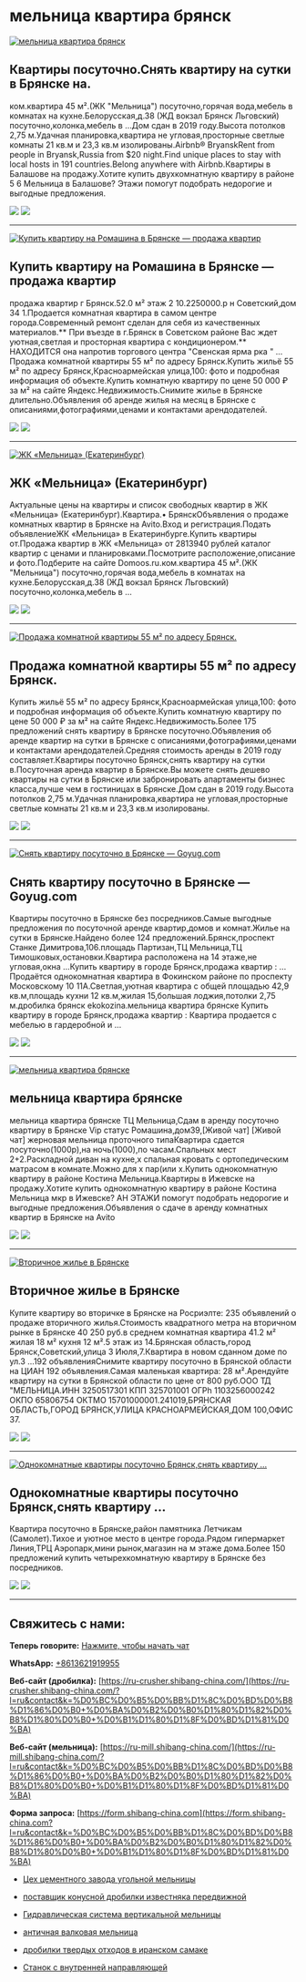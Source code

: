 # мельница квартира брянск

<a href="https://swt.shibang-china.com/?l=ru&img&k=%D0%BC%D0%B5%D0%BB%D1%8C%D0%BD%D0%B8%D1%86%D0%B0+%D0%BA%D0%B2%D0%B0%D1%80%D1%82%D0%B8%D1%80%D0%B0+%D0%B1%D1%80%D1%8F%D0%BD%D1%81%D0%BA" target="_blank">![мельница квартира брянск](http://static.shibang-china.com/all-800x300/332.jpg)</a>

## Квартиры посуточно.Снять квартиру на сутки в Брянске на.
ком.квартира 45 м&#178;.(ЖК &quot;Мельница&quot;) посуточно,горячая вода,мебель в комнатах на кухне.Белорусская,д.38 (ЖД вокзал Брянск Льговский) посуточно,колонка,мебель в …Дом сдан в 2019 году.Высота потолков 2,75 м.Удачная планировка,квартира не угловая,просторные светлые комнаты 21 кв.м и 23,3 кв.м изолированы.Airbnb&#174; BryanskRent from people in Bryansk,Russia from $20 night.Find unique places to stay with local hosts in 191 countries.Belong anywhere with Airbnb.Квартиры в Балашове на продажу.Хотите купить двухкомнатную квартиру в районе 5 6 Мельница в Балашове? Этажи помогут подобрать недорогие и выгодные предложения.


<a href="https://whatsapp.shibangsoft.com/WhatsApp.php" target="_blank" title="WhatsApp">![](http://static.shibang-china.com/icon/whatsapp.png)</a> <a href="https://swt.shibang-china.com/?l=ru&icon&k=%D0%BC%D0%B5%D0%BB%D1%8C%D0%BD%D0%B8%D1%86%D0%B0+%D0%BA%D0%B2%D0%B0%D1%80%D1%82%D0%B8%D1%80%D0%B0+%D0%B1%D1%80%D1%8F%D0%BD%D1%81%D0%BA" target="_blank">![](http://static.shibang-china.com/icon/chat-ru.png)</a>

---

<a href="https://swt.shibang-china.com/?l=ru&img&k=%D0%BC%D0%B5%D0%BB%D1%8C%D0%BD%D0%B8%D1%86%D0%B0+%D0%BA%D0%B2%D0%B0%D1%80%D1%82%D0%B8%D1%80%D0%B0+%D0%B1%D1%80%D1%8F%D0%BD%D1%81%D0%BA" target="_blank">![Купить квартиру на Ромашина в Брянске — продажа квартир](http://static.shibang-china.com/all-800x300/1417.jpg)</a>

## Купить квартиру на Ромашина в Брянске — продажа квартир
продажа квартир г Брянск.52.0 м&#178; этаж 2 10.2250000.р н Советский,дом 34 1.Продается комнатная квартира в самом центре города.Современный ремонт сделан для себя из качественных материалов.** При въезде в г.Брянск в Советском районе Вас ждет уютная,светлая и просторная квартира с кондиционером.** НАХОДИТСЯ она напротив торгового центра &quot;Свенская ярма рка &quot; …Продажа комнатной квартиры 55 м&#178; по адресу Брянск.Купить жильё 55 м&#178; по адресу Брянск,Красноармейская улица,100: фото и подробная информация об объекте.Купить комнатную квартиру по цене 50 000 ₽ за м&#178; на сайте Яндекс.Недвижимость.Снимите жилье в Брянске длительно.Объявления об аренде жилья на месяц в Брянске с описаниями,фотографиями,ценами и контактами арендодателей.


<a href="https://whatsapp.shibangsoft.com/WhatsApp.php" target="_blank" title="WhatsApp">![](http://static.shibang-china.com/icon/whatsapp.png)</a> <a href="https://swt.shibang-china.com/?l=ru&icon&k=%D0%BC%D0%B5%D0%BB%D1%8C%D0%BD%D0%B8%D1%86%D0%B0+%D0%BA%D0%B2%D0%B0%D1%80%D1%82%D0%B8%D1%80%D0%B0+%D0%B1%D1%80%D1%8F%D0%BD%D1%81%D0%BA" target="_blank">![](http://static.shibang-china.com/icon/chat-ru.png)</a>

---

<a href="https://swt.shibang-china.com/?l=ru&img&k=%D0%BC%D0%B5%D0%BB%D1%8C%D0%BD%D0%B8%D1%86%D0%B0+%D0%BA%D0%B2%D0%B0%D1%80%D1%82%D0%B8%D1%80%D0%B0+%D0%B1%D1%80%D1%8F%D0%BD%D1%81%D0%BA" target="_blank">![ЖК &#171;Мельница&#187; (Екатеринбург)](http://static.shibang-china.com/all-800x300/644.jpg)</a>

## ЖК &#171;Мельница&#187; (Екатеринбург)
Актуальные цены на квартиры и список свободных квартир в ЖК &#171;Мельница&#187; (Екатеринбург).Квартира.• БрянскОбъявления о продаже комнатных квартир в Брянске на Avito.Вход и регистрация.Подать объявлениеЖК &#171;Мельница&#187; в Екатеринбурге.Купить квартиры от.Продажа квартир в ЖК &#171;Мельница&#187; от 2813940 рублей каталог квартир с ценами и планировками.Посмотрите расположение,описание и фото.Подберите на сайте Domoos.ru.ком.квартира 45 м&#178;.(ЖК &quot;Мельница&quot;) посуточно,горячая вода,мебель в комнатах на кухне.Белорусская,д.38 (ЖД вокзал Брянск Льговский) посуточно,колонка,мебель в …


<a href="https://whatsapp.shibangsoft.com/WhatsApp.php" target="_blank" title="WhatsApp">![](http://static.shibang-china.com/icon/whatsapp.png)</a> <a href="https://swt.shibang-china.com/?l=ru&icon&k=%D0%BC%D0%B5%D0%BB%D1%8C%D0%BD%D0%B8%D1%86%D0%B0+%D0%BA%D0%B2%D0%B0%D1%80%D1%82%D0%B8%D1%80%D0%B0+%D0%B1%D1%80%D1%8F%D0%BD%D1%81%D0%BA" target="_blank">![](http://static.shibang-china.com/icon/chat-ru.png)</a>

---

<a href="https://swt.shibang-china.com/?l=ru&img&k=%D0%BC%D0%B5%D0%BB%D1%8C%D0%BD%D0%B8%D1%86%D0%B0+%D0%BA%D0%B2%D0%B0%D1%80%D1%82%D0%B8%D1%80%D0%B0+%D0%B1%D1%80%D1%8F%D0%BD%D1%81%D0%BA" target="_blank">![Продажа комнатной квартиры 55 м&#178; по адресу Брянск.](http://static.shibang-china.com/all-800x300/1265.jpg)</a>

## Продажа комнатной квартиры 55 м&#178; по адресу Брянск.
Купить жильё 55 м&#178; по адресу Брянск,Красноармейская улица,100: фото и подробная информация об объекте.Купить комнатную квартиру по цене 50 000 ₽ за м&#178; на сайте Яндекс.Недвижимость.Более 175 предложений снять квартиру в Брянске посуточно.Объявления об аренде квартир на сутки в Брянске с описаниями,фотографиями,ценами и контактами арендодателей.Средняя стоимость аренды в 2019 году составляет.Квартиры посуточно Брянск,снять квартиру на сутки в.Посуточная аренда квартир в Брянске.Вы можете снять дешево квартиры на сутки в Брянске или забронировать апартаменты бизнес класса,лучше чем в гостиницах в Брянске.Дом сдан в 2019 году.Высота потолков 2,75 м.Удачная планировка,квартира не угловая,просторные светлые комнаты 21 кв.м и 23,3 кв.м изолированы.


<a href="https://whatsapp.shibangsoft.com/WhatsApp.php" target="_blank" title="WhatsApp">![](http://static.shibang-china.com/icon/whatsapp.png)</a> <a href="https://swt.shibang-china.com/?l=ru&icon&k=%D0%BC%D0%B5%D0%BB%D1%8C%D0%BD%D0%B8%D1%86%D0%B0+%D0%BA%D0%B2%D0%B0%D1%80%D1%82%D0%B8%D1%80%D0%B0+%D0%B1%D1%80%D1%8F%D0%BD%D1%81%D0%BA" target="_blank">![](http://static.shibang-china.com/icon/chat-ru.png)</a>

---

<a href="https://swt.shibang-china.com/?l=ru&img&k=%D0%BC%D0%B5%D0%BB%D1%8C%D0%BD%D0%B8%D1%86%D0%B0+%D0%BA%D0%B2%D0%B0%D1%80%D1%82%D0%B8%D1%80%D0%B0+%D0%B1%D1%80%D1%8F%D0%BD%D1%81%D0%BA" target="_blank">![Снять квартиру посуточно в Брянске — Goyug.com](http://static.shibang-china.com/all-800x300/791.jpg)</a>

## Снять квартиру посуточно в Брянске — Goyug.com
Квартиры посуточно в Брянске без посредников.Самые выгодные предложения по посуточной аренде квартир,домов и комнат.Жилье на сутки в Брянске.Найдено более 124 предложений.Брянск,проспект Станке Димитрова,106.площадь Партизан,ТЦ Мельница,ТЦ Тимошковых,остановки.Квартира расположена на 14 этаже,не угловая,окна …Купить квартиру в городе Брянск,продажа квартир : …Продаётся однокомнатная квартира в Фокинском районе по проспекту Московскому 10 11А.Светлая,уютная квартира с общей площадью 42,9 кв.м,площадь кухни 12 кв.м,жилая 15,большая лоджия,потолки 2,75 м.дробилка брянск ekokozina.мельница квартира брянске Купить квартиру в городе Брянск,продажа квартир : Квартира продается с мебелью в гардеробной и …


<a href="https://whatsapp.shibangsoft.com/WhatsApp.php" target="_blank" title="WhatsApp">![](http://static.shibang-china.com/icon/whatsapp.png)</a> <a href="https://swt.shibang-china.com/?l=ru&icon&k=%D0%BC%D0%B5%D0%BB%D1%8C%D0%BD%D0%B8%D1%86%D0%B0+%D0%BA%D0%B2%D0%B0%D1%80%D1%82%D0%B8%D1%80%D0%B0+%D0%B1%D1%80%D1%8F%D0%BD%D1%81%D0%BA" target="_blank">![](http://static.shibang-china.com/icon/chat-ru.png)</a>

---

<a href="https://swt.shibang-china.com/?l=ru&img&k=%D0%BC%D0%B5%D0%BB%D1%8C%D0%BD%D0%B8%D1%86%D0%B0+%D0%BA%D0%B2%D0%B0%D1%80%D1%82%D0%B8%D1%80%D0%B0+%D0%B1%D1%80%D1%8F%D0%BD%D1%81%D0%BA" target="_blank">![мельница квартира брянске](http://static.shibang-china.com/all-800x300/999.jpg)</a>

## мельница квартира брянске
мельница квартира брянске ТЦ Мельница,Сдам в аренду посуточно квартиру в Брянске Vip статус Ромашина,дом39,[Живой чат] [Живой чат] жерновая мельница проточного типаКвартира сдается посуточно(1000р),на ночь(1000),по часам.Спальных мест 2+2.Раскладной диван на кухне,х спальная кровать с ортопедическим матрасом в комнате.Можно для х пар(или х.Купить однокомнатную квартиру в районе Костина Мельница.Квартиры в Ижевске на продажу.Хотите купить однокомнатную квартиру в районе Костина Мельница мкр в Ижевске? АН ЭТАЖИ помогут подобрать недорогие и выгодные предложения.Объявления о сдаче в аренду комнатных квартир в Брянске на Avito


<a href="https://whatsapp.shibangsoft.com/WhatsApp.php" target="_blank" title="WhatsApp">![](http://static.shibang-china.com/icon/whatsapp.png)</a> <a href="https://swt.shibang-china.com/?l=ru&icon&k=%D0%BC%D0%B5%D0%BB%D1%8C%D0%BD%D0%B8%D1%86%D0%B0+%D0%BA%D0%B2%D0%B0%D1%80%D1%82%D0%B8%D1%80%D0%B0+%D0%B1%D1%80%D1%8F%D0%BD%D1%81%D0%BA" target="_blank">![](http://static.shibang-china.com/icon/chat-ru.png)</a>

---

<a href="https://swt.shibang-china.com/?l=ru&img&k=%D0%BC%D0%B5%D0%BB%D1%8C%D0%BD%D0%B8%D1%86%D0%B0+%D0%BA%D0%B2%D0%B0%D1%80%D1%82%D0%B8%D1%80%D0%B0+%D0%B1%D1%80%D1%8F%D0%BD%D1%81%D0%BA" target="_blank">![Вторичное жилье в Брянске](http://static.shibang-china.com/all-800x300/900.jpg)</a>

## Вторичное жилье в Брянске
Купите квартиру во вторичке в Брянске на Росриэлте: 235 объявлений о продаже вторичного жилья.Стоимость квадратного метра на вторичном рынке в Брянске 40 250 руб.в среднем комнатная квартира 41.2 м&#178; жилая 18 м&#178; кухня 12 м&#178;.5 этаж из 14.Брянская область,город Брянск,Советский,улица 3 Июля,7.Квартира в новом сданном доме по ул.3 …192 объявленияСнимите квартиру посуточно в Брянской области на ЦИАН 192 объявления.Самая маленькая квартира: 28 м&#178;.Арендуйте квартиру на сутки в Брянской области по цене от 800 руб.ООО ТД &quot;МЕЛЬНИЦА.ИНН 3250517301 КПП 325701001 ОГРh 1103256000242 ОКПО 65806754 ОКТМО 15701000001.241019,БРЯНСКАЯ ОБЛАСТЬ,ГОРОД БРЯНСК,УЛИЦА КРАСНОАРМЕЙСКАЯ,ДОМ 100,ОФИС 37.


<a href="https://whatsapp.shibangsoft.com/WhatsApp.php" target="_blank" title="WhatsApp">![](http://static.shibang-china.com/icon/whatsapp.png)</a> <a href="https://swt.shibang-china.com/?l=ru&icon&k=%D0%BC%D0%B5%D0%BB%D1%8C%D0%BD%D0%B8%D1%86%D0%B0+%D0%BA%D0%B2%D0%B0%D1%80%D1%82%D0%B8%D1%80%D0%B0+%D0%B1%D1%80%D1%8F%D0%BD%D1%81%D0%BA" target="_blank">![](http://static.shibang-china.com/icon/chat-ru.png)</a>

---

<a href="https://swt.shibang-china.com/?l=ru&img&k=%D0%BC%D0%B5%D0%BB%D1%8C%D0%BD%D0%B8%D1%86%D0%B0+%D0%BA%D0%B2%D0%B0%D1%80%D1%82%D0%B8%D1%80%D0%B0+%D0%B1%D1%80%D1%8F%D0%BD%D1%81%D0%BA" target="_blank">![Однокомнатные квартиры посуточно Брянск,снять квартиру …](http://static.shibang-china.com/all-800x300/1304.jpg)</a>

## Однокомнатные квартиры посуточно Брянск,снять квартиру …
Квартира посуточно в Брянске,район памятника Летчикам (Самолет).Тихое и уютное место в центре города.Рядом гипермаркет Линия,ТРЦ Аэропарк,мини рынок,магазин на м этаже дома.Более 150 предложений купить четырехкомнатную квартиру в Брянске без посредников.

<a href="https://whatsapp.shibangsoft.com/WhatsApp.php" target="_blank" title="WhatsApp">![](http://static.shibang-china.com/icon/whatsapp.png)</a> <a href="https://swt.shibang-china.com/?l=ru&icon&k=%D0%BC%D0%B5%D0%BB%D1%8C%D0%BD%D0%B8%D1%86%D0%B0+%D0%BA%D0%B2%D0%B0%D1%80%D1%82%D0%B8%D1%80%D0%B0+%D0%B1%D1%80%D1%8F%D0%BD%D1%81%D0%BA" target="_blank">![](http://static.shibang-china.com/icon/chat-ru.png)</a>

---
## Свяжитесь с нами:

**Теперь говорите:** [Нажмите, чтобы начать чат](https://swt.shibang-china.com?l=ru&contact&k=%D0%BC%D0%B5%D0%BB%D1%8C%D0%BD%D0%B8%D1%86%D0%B0+%D0%BA%D0%B2%D0%B0%D1%80%D1%82%D0%B8%D1%80%D0%B0+%D0%B1%D1%80%D1%8F%D0%BD%D1%81%D0%BA)

**WhatsApp:**  [+8613621919955](https://whatsapp.shibangsoft.com/WhatsApp.php)

**Веб-сайт (дробилка):** [https://ru-crusher.shibang-china.com/](https://ru-crusher.shibang-china.com/?l=ru&contact&k=%D0%BC%D0%B5%D0%BB%D1%8C%D0%BD%D0%B8%D1%86%D0%B0+%D0%BA%D0%B2%D0%B0%D1%80%D1%82%D0%B8%D1%80%D0%B0+%D0%B1%D1%80%D1%8F%D0%BD%D1%81%D0%BA)

**Веб-сайт (мельница):** [https://ru-mill.shibang-china.com/](https://ru-mill.shibang-china.com/?l=ru&contact&k=%D0%BC%D0%B5%D0%BB%D1%8C%D0%BD%D0%B8%D1%86%D0%B0+%D0%BA%D0%B2%D0%B0%D1%80%D1%82%D0%B8%D1%80%D0%B0+%D0%B1%D1%80%D1%8F%D0%BD%D1%81%D0%BA)

**Форма запроса:** [https://form.shibang-china.com](https://form.shibang-china.com?l=ru&contact&k=%D0%BC%D0%B5%D0%BB%D1%8C%D0%BD%D0%B8%D1%86%D0%B0+%D0%BA%D0%B2%D0%B0%D1%80%D1%82%D0%B8%D1%80%D0%B0+%D0%B1%D1%80%D1%8F%D0%BD%D1%81%D0%BA)

* [Цех цементного завода угольной мельницы](../124/%D0%A6%D0%B5%D1%85%20%D1%86%D0%B5%D0%BC%D0%B5%D0%BD%D1%82%D0%BD%D0%BE%D0%B3%D0%BE%20%D0%B7%D0%B0%D0%B2%D0%BE%D0%B4%D0%B0%20%D1%83%D0%B3%D0%BE%D0%BB%D1%8C%D0%BD%D0%BE%D0%B9%20%D0%BC%D0%B5%D0%BB%D1%8C%D0%BD%D0%B8%D1%86%D1%8B.md)

* [поставщик конусной дробилки известняка передвижной](../121/%D0%BF%D0%BE%D1%81%D1%82%D0%B0%D0%B2%D1%89%D0%B8%D0%BA%20%D0%BA%D0%BE%D0%BD%D1%83%D1%81%D0%BD%D0%BE%D0%B9%20%D0%B4%D1%80%D0%BE%D0%B1%D0%B8%D0%BB%D0%BA%D0%B8%20%D0%B8%D0%B7%D0%B2%D0%B5%D1%81%D1%82%D0%BD%D1%8F%D0%BA%D0%B0%20%D0%BF%D0%B5%D1%80%D0%B5%D0%B4%D0%B2%D0%B8%D0%B6%D0%BD%D0%BE%D0%B9.md)

* [Гидравлическая система вертикальной мельницы](../122/%D0%93%D0%B8%D0%B4%D1%80%D0%B0%D0%B2%D0%BB%D0%B8%D1%87%D0%B5%D1%81%D0%BA%D0%B0%D1%8F%20%D1%81%D0%B8%D1%81%D1%82%D0%B5%D0%BC%D0%B0%20%D0%B2%D0%B5%D1%80%D1%82%D0%B8%D0%BA%D0%B0%D0%BB%D1%8C%D0%BD%D0%BE%D0%B9%20%D0%BC%D0%B5%D0%BB%D1%8C%D0%BD%D0%B8%D1%86%D1%8B.md)

* [античная валковая мельница](../125/%D0%B0%D0%BD%D1%82%D0%B8%D1%87%D0%BD%D0%B0%D1%8F%20%D0%B2%D0%B0%D0%BB%D0%BA%D0%BE%D0%B2%D0%B0%D1%8F%20%D0%BC%D0%B5%D0%BB%D1%8C%D0%BD%D0%B8%D1%86%D0%B0.md)

* [дробилки твердых отходов в иранском самаке](../124/%D0%B4%D1%80%D0%BE%D0%B1%D0%B8%D0%BB%D0%BA%D0%B8%20%D1%82%D0%B2%D0%B5%D1%80%D0%B4%D1%8B%D1%85%20%D0%BE%D1%82%D1%85%D0%BE%D0%B4%D0%BE%D0%B2%20%D0%B2%20%D0%B8%D1%80%D0%B0%D0%BD%D1%81%D0%BA%D0%BE%D0%BC%20%D1%81%D0%B0%D0%BC%D0%B0%D0%BA%D0%B5.md)

* [Станок с внутренней направляющей](../123/%D0%A1%D1%82%D0%B0%D0%BD%D0%BE%D0%BA%20%D1%81%20%D0%B2%D0%BD%D1%83%D1%82%D1%80%D0%B5%D0%BD%D0%BD%D0%B5%D0%B9%20%D0%BD%D0%B0%D0%BF%D1%80%D0%B0%D0%B2%D0%BB%D1%8F%D1%8E%D1%89%D0%B5%D0%B9.md)